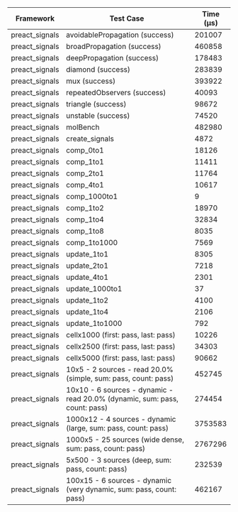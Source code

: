 | Framework | Test Case | Time (μs) |
| --- | --- | --- |
| preact_signals | avoidablePropagation (success) | 201007 |
| preact_signals | broadPropagation (success) | 460858 |
| preact_signals | deepPropagation (success) | 178483 |
| preact_signals | diamond (success) | 283839 |
| preact_signals | mux (success) | 393922 |
| preact_signals | repeatedObservers (success) | 40093 |
| preact_signals | triangle (success) | 98672 |
| preact_signals | unstable (success) | 74520 |
| preact_signals | molBench | 482980 |
| preact_signals | create_signals | 4872 |
| preact_signals | comp_0to1 | 18126 |
| preact_signals | comp_1to1 | 11411 |
| preact_signals | comp_2to1 | 11764 |
| preact_signals | comp_4to1 | 10617 |
| preact_signals | comp_1000to1 | 9 |
| preact_signals | comp_1to2 | 18970 |
| preact_signals | comp_1to4 | 32834 |
| preact_signals | comp_1to8 | 8035 |
| preact_signals | comp_1to1000 | 7569 |
| preact_signals | update_1to1 | 8305 |
| preact_signals | update_2to1 | 7218 |
| preact_signals | update_4to1 | 2301 |
| preact_signals | update_1000to1 | 37 |
| preact_signals | update_1to2 | 4100 |
| preact_signals | update_1to4 | 2106 |
| preact_signals | update_1to1000 | 792 |
| preact_signals | cellx1000 (first: pass, last: pass) | 10226 |
| preact_signals | cellx2500 (first: pass, last: pass) | 34303 |
| preact_signals | cellx5000 (first: pass, last: pass) | 90662 |
| preact_signals | 10x5 - 2 sources - read 20.0% (simple, sum: pass, count: pass) | 452745 |
| preact_signals | 10x10 - 6 sources - dynamic - read 20.0% (dynamic, sum: pass, count: pass) | 274454 |
| preact_signals | 1000x12 - 4 sources - dynamic (large, sum: pass, count: pass) | 3753583 |
| preact_signals | 1000x5 - 25 sources (wide dense, sum: pass, count: pass) | 2767296 |
| preact_signals | 5x500 - 3 sources (deep, sum: pass, count: pass) | 232539 |
| preact_signals | 100x15 - 6 sources - dynamic (very dynamic, sum: pass, count: pass) | 462167 |
